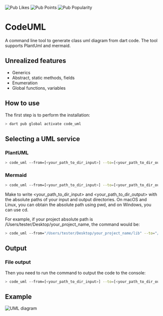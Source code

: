 ![Pub Likes](https://img.shields.io/pub/likes/code_uml) ![Pub Points](https://img.shields.io/pub/points/code_uml) ![Pub Popularity](https://img.shields.io/pub/popularity/code_uml)

# CodeUML

A command line tool to generate class uml diagram from dart code.
The tool supports PlantUml and mermaid.

## Unrealized features
- Generics
- Abstract, static methods, fields
- Enumeration
- Global functions, variables

## How to use
The first step is to perform the installation:

```bash
> dart pub global activate code_uml
```

## Selecting a UML service
### PlantUML
```bash
> code_uml --from=[<your_path_to_dir_input>] --to=[<your_path_to_dir_output>] --uml=plantuml
```
### Mermaid
```bash
> code_uml --from=[<your_path_to_dir_input>] --to=[<your_path_to_dir_output>] --uml=mermaid
```
Make to write <your_path_to_dir_input> and <your_path_to_dir_output> with the absolute paths of your input and output directories. On macOS and Linux, you can obtain the absolute path using pwd, and on Windows, you can use cd.

For example, if your project absolute path is /Users/tester/Desktop/your_project_name, the command would be:
```bash
> code_uml --from="/Users/tester/Desktop/your_project_name/lib" --to="/Users/tester/Desktop/your_project_name" --uml=plantuml
```

## Output
### File output
Then you need to run the command to output the code to the console:
```bash
> code_uml --from=[<your_path_to_dir_input>] --to=[<your_path_to_dir_output>]
```

## Example
![UML diagram](https://github.com/chashkovdaniil/graph_analyzer/raw/main/example/example.png)
